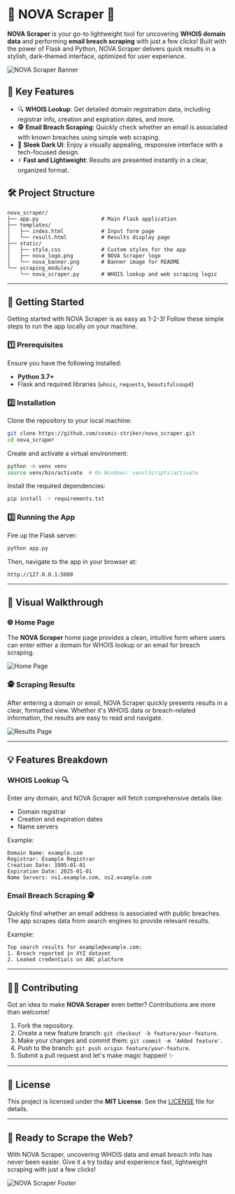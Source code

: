 
# 🚀 NOVA Scraper 🌌

**NOVA Scraper** is your go-to lightweight tool for uncovering **WHOIS domain data** and performing **email breach scraping** with just a few clicks! Built with the power of Flask and Python, NOVA Scraper delivers quick results in a stylish, dark-themed interface, optimized for user experience.

![NOVA Scraper Banner](static/nova_banner.png) 

## 🌟 Key Features

- 🔍 **WHOIS Lookup**: Get detailed domain registration data, including registrar info, creation and expiration dates, and more.
- 🕵️ **Email Breach Scraping**: Quickly check whether an email is associated with known breaches using simple web scraping.
- 🎨 **Sleek Dark UI**: Enjoy a visually appealing, responsive interface with a tech-focused design.
- ⚡ **Fast and Lightweight**: Results are presented instantly in a clear, organized format.

## 🛠️ Project Structure

```
nova_scraper/
├── app.py                    # Main Flask application
├── templates/
│   ├── index.html            # Input form page
│   └── result.html           # Results display page
├── static/
│   ├── style.css             # Custom styles for the app
│   ├── nova_logo.png         # NOVA Scraper logo
│   └── nova_banner.png       # Banner image for README
└── scraping_modules/
    └── nova_scraper.py       # WHOIS lookup and web scraping logic
```

---

## 🚀 Getting Started

Getting started with NOVA Scraper is as easy as 1-2-3! Follow these simple steps to run the app locally on your machine.

### 1️⃣ Prerequisites

Ensure you have the following installed:
- **Python 3.7+**
- Flask and required libraries (`whois`, `requests`, `beautifulsoup4`)

### 2️⃣ Installation

Clone the repository to your local machine:
```bash
git clone https://github.com/cosmic-striker/nova_scraper.git
cd nova_scraper
```

Create and activate a virtual environment:
```bash
python -m venv venv
source venv/bin/activate  # On Windows: venv\Scripts\activate
```

Install the required dependencies:
```bash
pip install -r requirements.txt
```

### 3️⃣ Running the App

Fire up the Flask server:
```bash
python app.py
```

Then, navigate to the app in your browser at:
```
http://127.0.0.1:5000
```

---

## 🎨 Visual Walkthrough

### 🌐 Home Page

The **NOVA Scraper** home page provides a clean, intuitive form where users can enter either a domain for WHOIS lookup or an email for breach scraping.

![Home Page](static/nova_home_screenshot.png) 

### 🕵️ Scraping Results

After entering a domain or email, NOVA Scraper quickly presents results in a clear, formatted view. Whether it's WHOIS data or breach-related information, the results are easy to read and navigate.

![Results Page](static/nova_results_screenshot.png) 

---

## 💡 Features Breakdown

### WHOIS Lookup 🔍
Enter any domain, and NOVA Scraper will fetch comprehensive details like:
- Domain registrar
- Creation and expiration dates
- Name servers

Example:
```
Domain Name: example.com
Registrar: Example Registrar
Creation Date: 1995-01-01
Expiration Date: 2025-01-01
Name Servers: ns1.example.com, ns2.example.com
```

### Email Breach Scraping 🕵️
Quickly find whether an email address is associated with public breaches. The app scrapes data from search engines to provide relevant results.

Example:
```
Top search results for example@example.com:
1. Breach reported in XYZ dataset
2. Leaked credentials on ABC platform
```

---

## 👨‍💻 Contributing

Got an idea to make **NOVA Scraper** even better? Contributions are more than welcome!

1. Fork the repository.
2. Create a new feature branch: `git checkout -b feature/your-feature`.
3. Make your changes and commit them: `git commit -m 'Added feature'`.
4. Push to the branch: `git push origin feature/your-feature`.
5. Submit a pull request and let's make magic happen! ✨

---

## 📜 License

This project is licensed under the **MIT License**. See the [LICENSE](LICENSE) file for details.

---

## 🚀 Ready to Scrape the Web?

With NOVA Scraper, uncovering WHOIS data and email breach info has never been easier. Give it a try today and experience fast, lightweight scraping with just a few clicks!

![NOVA Scraper Footer](static/nova_footer.png) 
